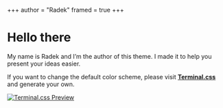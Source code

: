 +++
author = "Radek"
framed = true
+++

# Hello there

My name is Radek and I’m the author of this theme. I made it to help you present your ideas easier.

If you want to change the default color scheme, please visit [**Terminal.css**](https://panr.github.io/terminal-css/) and generate your own.

[![Terminal.css Preview](/images/tv.png)](https://panr.github.io/terminal-css/)

